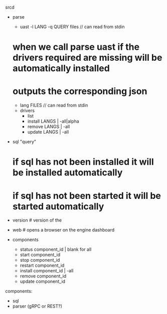 srcd

- parse
    - uast -l LANG -q QUERY files   // can read from stdin
    # when we call parse uast if the drivers required are missing will be automatically installed
    # outputs the corresponding json
    - lang FILES    // can read from stdin
    - drivers
        - list
        - install LANGS | -all|alpha
        - remove LANGS | -all
        - update LANGS | -all

- sql "query"
    # if sql has not been installed it will be installed automatically
    # if sql has not been started it will be started automatically

- version # version of the 

- web # opens a browser on the engine dashboard

- components
    - status    component_id | blank for all
    - start     component_id
    - stop      component_id
    - restart   component_id
    - install   component_id | -all
    - remove    component_id
    - update    component_id

components:
- sql
- parser (gRPC or REST?)
